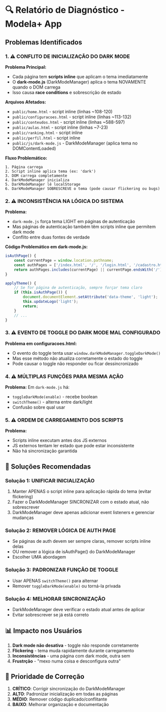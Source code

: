 # 🔍 Relatório de Diagnóstico - Modela+ App

## Problemas Identificados

### 1. ⚠️ CONFLITO DE INICIALIZAÇÃO DO DARK MODE

**Problema Principal:**
- Cada página tem **scripts inline** que aplicam o tema imediatamente
- O **dark-mode.js** (DarkModeManager) aplica o tema NOVAMENTE quando o DOM carrega
- Isso causa **race conditions** e sobrescrição de estado

**Arquivos Afetados:**
- `public/home.html` - script inline (linhas ~108-120)
- `public/configuracoes.html` - script inline (linhas ~113-132)
- `public/conteudos.html` - script inline (linhas ~588-597)
- `public/aulas.html` - script inline (linhas ~7-23)
- `public/ranking.html` - script inline
- `public/perfil.html` - script inline
- `public/js/dark-mode.js` - DarkModeManager (aplica tema no DOMContentLoaded)

**Fluxo Problemático:**
```
1. Página carrega
2. Script inline aplica tema (ex: 'dark')
3. DOM carrega completamente
4. DarkModeManager inicializa
5. DarkModeManager lê localStorage
6. DarkModeManager SOBRESCREVE o tema (pode causar flickering ou bugs)
```

### 2. ⚠️ INCONSISTÊNCIA NA LÓGICA DO SISTEMA

**Problema:**
- `dark-mode.js` força tema LIGHT em páginas de autenticação
- Mas páginas de autenticação também têm scripts inline que permitem dark mode
- Conflito entre duas fontes de verdade

**Código Problemático em dark-mode.js:**
```javascript
isAuthPage() {
    const currentPage = window.location.pathname;
    const authPages = ['/index.html', '/', '/login.html', '/cadastro.html', '/redefinir.html'];
    return authPages.includes(currentPage) || currentPage.endsWith('/');
}

applyTheme() {
    // Se for página de autenticação, sempre forçar tema claro
    if (this.isAuthPage()) {
        document.documentElement.setAttribute('data-theme', 'light');
        this.updateLogo('light');
        return;
    }
    // ...
}
```

### 3. ⚠️ EVENTO DE TOGGLE DO DARK MODE MAL CONFIGURADO

**Problema em configuracoes.html:**
- O evento do toggle tenta usar `window.darkModeManager.toggleDarkMode()`
- Mas esse método não atualiza corretamente o estado do toggle
- Pode causar o toggle não responder ou ficar dessincronizado

### 4. ⚠️ MÚLTIPLAS FUNÇÕES PARA MESMA AÇÃO

**Problema:**
Em `dark-mode.js` há:
- `toggleDarkMode(enable)` - recebe boolean
- `switchTheme()` - alterna entre dark/light
- Confusão sobre qual usar

### 5. ⚠️ ORDEM DE CARREGAMENTO DOS SCRIPTS

**Problema:**
- Scripts inline executam antes dos JS externos
- JS externos tentam ler estado que pode estar inconsistente
- Não há sincronização garantida

## 🔧 Soluções Recomendadas

### Solução 1: UNIFICAR INICIALIZAÇÃO
1. Manter APENAS o script inline para aplicação rápida do tema (evitar flickering)
2. Fazer o DarkModeManager SINCRONIZAR com o estado atual, não sobrescrever
3. DarkModeManager deve apenas adicionar event listeners e gerenciar mudanças

### Solução 2: REMOVER LÓGICA DE AUTH PAGE
- Se páginas de auth devem ser sempre claras, remover scripts inline delas
- OU remover a lógica de isAuthPage() do DarkModeManager
- Escolher UMA abordagem

### Solução 3: PADRONIZAR FUNÇÃO DE TOGGLE
- Usar APENAS `switchTheme()` para alternar
- Remover `toggleDarkMode(enable)` ou torná-la privada

### Solução 4: MELHORAR SINCRONIZAÇÃO
- DarkModeManager deve verificar o estado atual antes de aplicar
- Evitar sobrescrever se já está correto

## 📊 Impacto nos Usuários

1. **Dark mode não desativa** - toggle não responde corretamente
2. **Flickering** - tema muda rapidamente durante carregamento
3. **Inconsistências** - uma página com dark mode, outra sem
4. **Frustrção** - "mexo numa coisa e desconfigura outra"

## 🎯 Prioridade de Correção

1. **CRÍTICO**: Corrigir sincronização do DarkModeManager
2. **ALTO**: Padronizar inicialização em todas as páginas
3. **MÉDIO**: Remover código duplicado/conflitante
4. **BAIXO**: Melhorar organização e documentação

